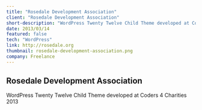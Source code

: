 ```yaml
---
title: "Rosedale Development Association"
client: "Rosedale Development Association"
short-description: "WordPress Twenty Twelve Child Theme developed at Coders 4 Charities 2013"
date: 2013/03/14
featured: false
tech: "WordPress"
link: http://rosedale.org
thumbnail: rosedale-development-association.png
company: Freelance
---
```


## Rosedale Development Association

WordPress Twenty Twelve Child Theme developed at Coders 4 Charities 2013
